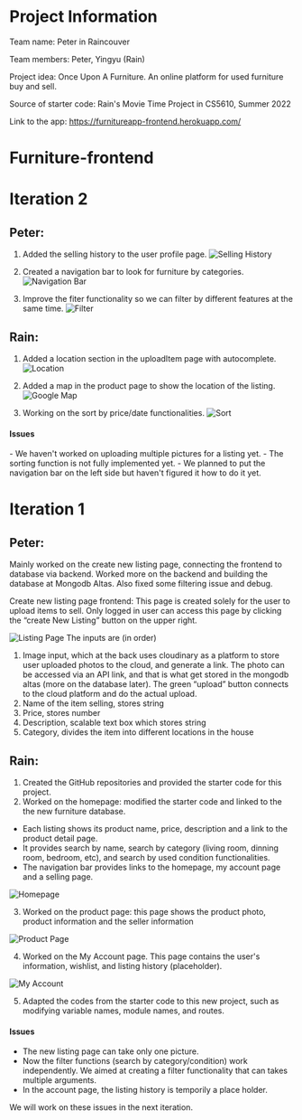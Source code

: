 
<h1>Project Information</h1>

Team name: Peter in Raincouver

Team members: Peter, Yingyu (Rain)

Project idea: Once Upon A Furniture. An online platform for used furniture buy and sell.

Source of starter code: Rain's Movie Time Project in CS5610, Summer 2022

Link to the app: https://furnitureapp-frontend.herokuapp.com/

# Furniture-frontend

<h1>Iteration 2</h1>

<h2>Peter: </h2>

1. Added the selling history to the user profile page. 
![Selling History](public/images/iter2_my_listings.png)

2. Created a navigation bar to look for furniture by categories.
![Navigation Bar](public/images/iter2_navigation_bar.png)

3. Improve the fiter functionality so we can filter by different features at the same time.
![Filter](public/images/iter2_filter.png)

<h2>Rain: </h2>

1. Added a location section in the uploadItem page with autocomplete.
![Location](public/images/iter2_uploadItem.png)

2. Added a map in the product page to show the location of the listing.
![Google Map](public/images/iter2_product_with_map.png)

3. Working on the sort by price/date functionalities.
![Sort](public/images/iter2_sort.png)

<h4>Issues</h4>
- We haven't worked on uploading multiple pictures for a listing yet.
- The sorting function is not fully implemented yet.
- We planned to put the navigation bar on the left side but haven't figured it how to do it yet.

<h1>Iteration 1</h1>

<h2>Peter:</h2>

Mainly worked on the create new listing page, connecting the frontend to database via backend. Worked more on the backend and building the database at Mongodb Altas. 
Also fixed some filtering issue and debug.

Create new listing page frontend:
This page is created solely for the user to upload items to sell. Only logged in user can access this page by clicking the “create New Listing” button on the upper right.
 
![Listing Page](public/images/iter1_listing_page.png)
The inputs are (in order)
1. Image input, which at the back uses cloudinary as a platform to store user uploaded photos to the cloud, and generate a link. The photo can be accessed via an API link, and that is what get stored in the mongodb altas (more on the database later). The green “upload” button connects to the cloud platform and do the actual upload.
2. Name of the item selling, stores string
3. Price, stores number
4. Description, scalable text box which stores string
5. Category, divides the item into different locations in the house

<h2>Rain: </h2>

1. Created the GitHub repositories and provided the starter code for this project.
2. Worked on the homepage: modified the starter code and linked to the the new furniture database.
 - Each listing shows its product name, price, description and a link to the product detail page.
 - It provides search by name, search by category (living room, dinning room, bedroom, etc), and search by used condition functionalities.
 - The navigation bar provides links to the homepage, my account page and a selling page.
 
![Homepage](public/images/iter1_homepage.png)

3. Worked on the product page: this page shows the product photo, product information and the seller information

![Product Page](public/images/iter1_product.png)

4. Worked on the My Account page. This page contains the user's information, wishlist, and listing history (placeholder).

![My Account](public/images/iter1_my_account.png)

5. Adapted the codes from the starter code to this new project, such as modifying variable names, module names, and routes. 

<h4>Issues</h4>

- The new listing page can take only one picture. 
- Now the filter functions (search by category/condition) work independently. We aimed at creating a filter functionality that can takes multiple arguments.
- In the account page, the listing history is temporily a place holder. 

We will work on these issues in the next iteration.

